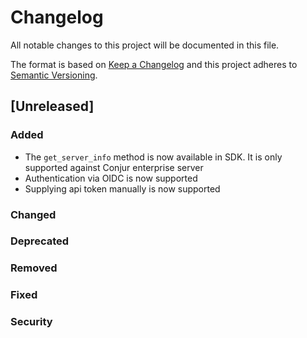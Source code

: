 # Changelog
All notable changes to this project will be documented in this file.

The format is based on [Keep a Changelog](http://keepachangelog.com/en/1.0.0/)
and this project adheres to [Semantic Versioning](http://semver.org/spec/v2.0.0.html).

## [Unreleased]

### Added
- The `get_server_info` method is now available in SDK. It is only supported against Conjur enterprise server
- Authentication via OIDC is now supported
- Supplying api token manually is now supported 
### Changed
### Deprecated
### Removed
### Fixed
### Security
